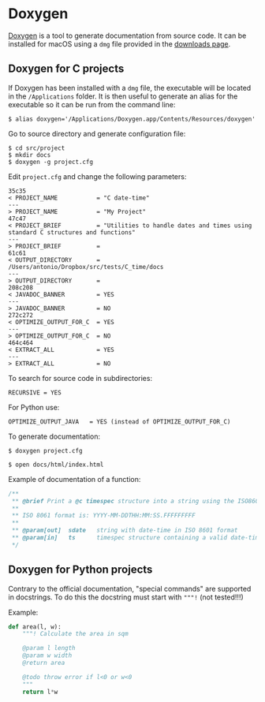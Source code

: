 # Doxygen

[Doxygen](https://www.doxygen.nl/index.html) is a tool to generate documentation from source code.
It can be installed for macOS using a `dmg` file provided in the [downloads page](https://www.doxygen.nl/download.html).

## Doxygen for C projects

If Doxygen has been installed with a `dmg` file, the executable will be located
in the `/Applications` folder. It is then useful to generate an alias for the
executable so it can be run from the command line:

    $ alias doxygen='/Applications/Doxygen.app/Contents/Resources/doxygen'

Go to source directory and generate configuration file:

    $ cd src/project
    $ mkdir docs
    $ doxygen -g project.cfg

Edit `project.cfg` and change the following parameters:

```
35c35
< PROJECT_NAME           = "C date-time"
---
> PROJECT_NAME           = "My Project"
47c47
< PROJECT_BRIEF          = "Utilities to handle dates and times using standard C structures and functions"
---
> PROJECT_BRIEF          =
61c61
< OUTPUT_DIRECTORY       = /Users/antonio/Dropbox/src/tests/C_time/docs
---
> OUTPUT_DIRECTORY       =
208c208
< JAVADOC_BANNER         = YES
---
> JAVADOC_BANNER         = NO
272c272
< OPTIMIZE_OUTPUT_FOR_C  = YES
---
> OPTIMIZE_OUTPUT_FOR_C  = NO
464c464
< EXTRACT_ALL            = YES
---
> EXTRACT_ALL            = NO
```

To search for source code in subdirectories:

    RECURSIVE = YES 

For Python use:

    OPTIMIZE_OUTPUT_JAVA   = YES (instead of OPTIMIZE_OUTPUT_FOR_C)

To generate documentation:

    $ doxygen project.cfg

    $ open docs/html/index.html


Example of documentation of a function:

```C
/**
 ** @brief Print a @c timespec structure into a string using the ISO8601 format
 **
 ** ISO 8061 format is: YYYY-MM-DDTHH:MM:SS.FFFFFFFFF
 **
 ** @param[out]  sdate   string with date-time in ISO 8601 format
 ** @param[in]   ts      timespec structure containing a valid date-time
 */
```

## Doxygen for Python projects

Contrary to the official documentation, "special commands" are supported in docstrings.
To do this the docstring must start with `"""!` (not tested!!!)

Example:

```python
def area(l, w):
    """! Calculate the area in sqm

    @param l length 
    @param w width
    @return area 

    @todo throw error if l<0 or w<0
    """
    return l*w
```

